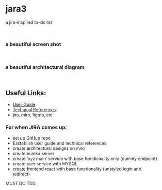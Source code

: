 # jara3
a jira-inspired to-do list

<br>

### a beautiful screen shot

<br>

### a beautiful architectural diagram

<br>

## Useful Links:
* [User Guide](https://github.com/JRSmiffy/jara3/blob/main/userguide.md)
* [Technical References](https://github.com/JRSmiffy/jara3/blob/main/technicalreferences.md)
* jira, miro, figma, etc



### For when JIRA comes up:
* set up GitHub repo
* Eastablish user guide and technical references
* create architectural designs on miro
* create eureka server
* create 'xyz main' service with base functionality only (dummy endpoint)
* create user service with MYSQL
* create frontend react with base functionality (unstyled login and redirect)

MUST DO TDD.